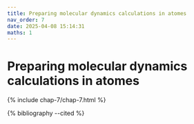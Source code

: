 ```yaml
---
title: Preparing molecular dynamics calculations in atomes
nav_order: 7
date: 2025-04-08 15:14:31
maths: 1
---
```


# Preparing molecular dynamics calculations in atomes

{% include chap-7/chap-7.html %}

{% bibliography --cited %}
